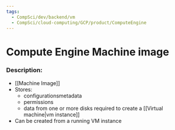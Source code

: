 ```yaml
---
tags:
  - CompSci/dev/backend/vm
  - CompSci/cloud-computing/GCP/product/ComputeEngine
---
```

# Compute Engine Machine image
### Description:
- [[Machine Image]]
- Stores:
	- configurationsmetadata
	- permissions
	- data from one or more disks required to create a [[Virtual machine|vm instance]]
- Can be created from a running VM instance